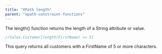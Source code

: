 ```yaml
---
title: "XPath length"
parent: "xpath-constraint-functions"
---
```



The length() function returns the length of a String attribute or value.

```java
//Sales.Customer[length(FirstName) >= 5]
```

This query returns all customers with a FirstName of 5 or more characters.
